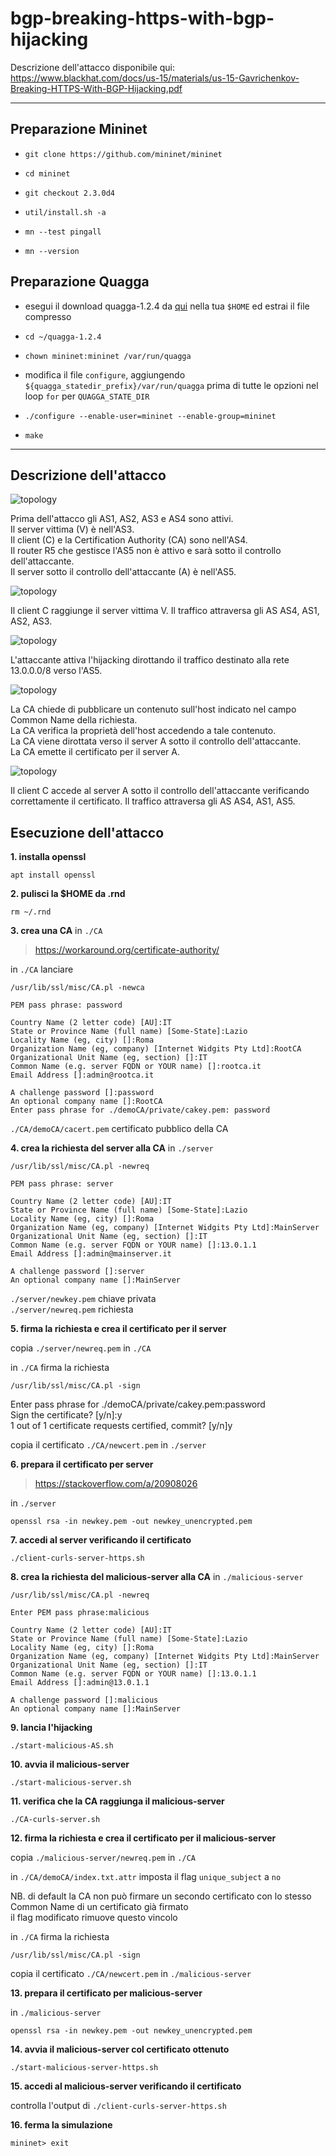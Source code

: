 # bgp-breaking-https-with-bgp-hijacking

Descrizione dell'attacco disponibile qui: https://www.blackhat.com/docs/us-15/materials/us-15-Gavrichenkov-Breaking-HTTPS-With-BGP-Hijacking.pdf

---

## Preparazione Mininet

- `git clone https://github.com/mininet/mininet`

- `cd mininet`

- `git checkout 2.3.0d4`

- `util/install.sh -a`

- `mn --test pingall`

- `mn --version`

## Preparazione Quagga

- esegui il download quagga-1.2.4 da [qui](http://download.savannah.gnu.org/releases/quagga/) nella tua `$HOME` ed estrai il file compresso

- `cd ~/quagga-1.2.4`

- `chown mininet:mininet /var/run/quagga`

- modifica il file `configure`, aggiungendo `${quagga_statedir_prefix}/var/run/quagga` prima di tutte le opzioni nel loop `for` per `QUAGGA_STATE_DIR`

- `./configure --enable-user=mininet --enable-group=mininet`

- `make`

---

## Descrizione dell'attacco

![topology](./images/bgp-breaking-https-with-bgp-hijacking.png)

Prima dell'attacco gli AS1, AS2, AS3 e AS4 sono attivi.  
Il server vittima (V) è nell'AS3.  
Il client (C) e la Certification Authority (CA) sono nell'AS4.  
Il router R5 che gestisce l'AS5 non è attivo e sarà sotto il controllo dell'attaccante.  
Il server sotto il controllo dell'attaccante (A) è nell'AS5.

![topology](./images/bgp-breaking-https-with-bgp-hijacking-0.png)

Il client C raggiunge il server vittima V. Il traffico attraversa gli AS AS4, AS1, AS2, AS3.

![topology](./images/bgp-breaking-https-with-bgp-hijacking-1.png)

L'attaccante attiva l'hijacking dirottando il traffico destinato alla rete 13.0.0.0/8 verso l'AS5.  

![topology](./images/bgp-breaking-https-with-bgp-hijacking-2.png)

La CA chiede di pubblicare un contenuto sull'host indicato nel campo Common Name della richiesta.  
La CA verifica la proprietà dell'host accedendo a tale contenuto.  
La CA viene dirottata verso il server A sotto il controllo dell'attaccante.  
La CA emette il certificato per il server A.

![topology](./images/bgp-breaking-https-with-bgp-hijacking-3.png)

Il client C accede al server A sotto il controllo dell'attaccante verificando correttamente il certificato. Il traffico attraversa gli AS AS4, AS1, AS5.

## Esecuzione dell'attacco

**1. installa openssl**

`apt install openssl`

**2. pulisci la $HOME da .rnd**

`rm ~/.rnd`

**3. crea una CA** in `./CA`

> https://workaround.org/certificate-authority/

in `./CA` lanciare

`/usr/lib/ssl/misc/CA.pl -newca`

	PEM pass phrase: password

	Country Name (2 letter code) [AU]:IT  
	State or Province Name (full name) [Some-State]:Lazio   
	Locality Name (eg, city) []:Roma  
	Organization Name (eg, company) [Internet Widgits Pty Ltd]:RootCA  
	Organizational Unit Name (eg, section) []:IT  
	Common Name (e.g. server FQDN or YOUR name) []:rootca.it  
	Email Address []:admin@rootca.it

	A challenge password []:password  
	An optional company name []:RootCA  
	Enter pass phrase for ./demoCA/private/cakey.pem: password

`./CA/demoCA/cacert.pem` certificato pubblico della CA

**4. crea la richiesta del server alla CA** in `./server`

`/usr/lib/ssl/misc/CA.pl -newreq`

	PEM pass phrase: server

	Country Name (2 letter code) [AU]:IT  
	State or Province Name (full name) [Some-State]:Lazio  
	Locality Name (eg, city) []:Roma  
	Organization Name (eg, company) [Internet Widgits Pty Ltd]:MainServer  
	Organizational Unit Name (eg, section) []:IT  
	Common Name (e.g. server FQDN or YOUR name) []:13.0.1.1  
	Email Address []:admin@mainserver.it

	A challenge password []:server  
	An optional company name []:MainServer

`./server/newkey.pem` chiave privata  
`./server/newreq.pem` richiesta

**5. firma la richiesta e crea il certificato per il server**

copia `./server/newreq.pem` in `./CA`

in `./CA` firma la richiesta

`/usr/lib/ssl/misc/CA.pl -sign`

Enter pass phrase for ./demoCA/private/cakey.pem:password  
Sign the certificate? [y/n]:y  
1 out of 1 certificate requests certified, commit? [y/n]y

copia il certificato `./CA/newcert.pem` in `./server`

**6. prepara il certificato per server**

> https://stackoverflow.com/a/20908026

in `./server`

`openssl rsa -in newkey.pem -out newkey_unencrypted.pem`

**7. accedi al server verificando il certificato**

`./client-curls-server-https.sh`

**8. crea la richiesta del malicious-server alla CA** in `./malicious-server`

`/usr/lib/ssl/misc/CA.pl -newreq`

	Enter PEM pass phrase:malicious

	Country Name (2 letter code) [AU]:IT  
	State or Province Name (full name) [Some-State]:Lazio  
	Locality Name (eg, city) []:Roma  
	Organization Name (eg, company) [Internet Widgits Pty Ltd]:MainServer  
	Organizational Unit Name (eg, section) []:IT  
	Common Name (e.g. server FQDN or YOUR name) []:13.0.1.1  
	Email Address []:admin@13.0.1.1  

	A challenge password []:malicious  
	An optional company name []:MainServer

**9. lancia l'hijacking**

`./start-malicious-AS.sh`

**10. avvia il malicious-server**

`./start-malicious-server.sh`

**11. verifica che la CA raggiunga il malicious-server**

`./CA-curls-server.sh`

**12. firma la richiesta e crea il certificato per il malicious-server**

copia `./malicious-server/newreq.pem` in `./CA`

in `./CA/demoCA/index.txt.attr` imposta il flag `unique_subject` a `no`

NB. di default la CA non può firmare un secondo certificato con lo stesso Common Name di un certificato già firmato  
il flag modificato rimuove questo vincolo

in `./CA` firma la richiesta

`/usr/lib/ssl/misc/CA.pl -sign`

copia il certificato `./CA/newcert.pem` in `./malicious-server`

**13. prepara il certificato per malicious-server**

in `./malicious-server`

`openssl rsa -in newkey.pem -out newkey_unencrypted.pem`

**14. avvia il malicious-server col certificato ottenuto**

`./start-malicious-server-https.sh`

**15. accedi al malicious-server verificando il certificato**

controlla l'output di `./client-curls-server-https.sh`

**16. ferma la simulazione**

`mininet> exit`
